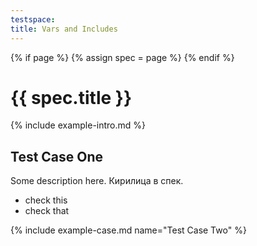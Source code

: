 ```yaml
---
testspace:
title: Vars and Includes
---
```


{% if page %} {% assign spec = page %} {% endif %}

# {{ spec.title }}
{% include example-intro.md %}

## Test Case One
Some description here.
Кирилица в спек.

* check this  
* check that


{% include example-case.md name="Test Case Two" %}
